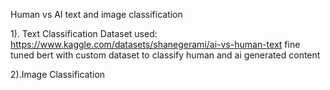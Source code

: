 Human vs AI text and image classification

1). Text Classification
Dataset used: https://www.kaggle.com/datasets/shanegerami/ai-vs-human-text
fine tuned bert with custom dataset to classify human and ai generated content

2).Image Classification